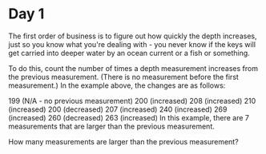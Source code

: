  # Day 1

 The first order of business is to figure out how quickly the depth increases, just so you know what you're dealing with - you never know if the keys will get carried into deeper water by an ocean current or a fish or something.

 To do this, count the number of times a depth measurement increases from the previous measurement. (There is no measurement before the first measurement.) In the example above, the changes are as follows:

 199 (N/A - no previous measurement)
 200 (increased)
 208 (increased)
 210 (increased)
 200 (decreased)
 207 (increased)
 240 (increased)
 269 (increased)
 260 (decreased)
 263 (increased)
 In this example, there are 7 measurements that are larger than the previous measurement.

 How many measurements are larger than the previous measurement?

